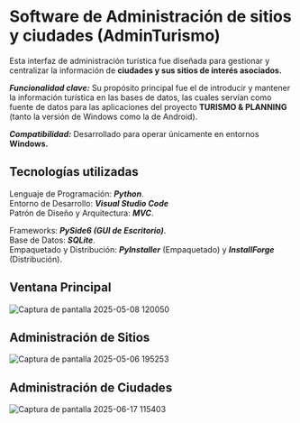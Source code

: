 # Software de Administración de sitios y ciudades (AdminTurismo)
Esta interfaz de administración turística fue diseñada para gestionar y centralizar la información de **ciudades y sus sitios de interés asociados.**  

**_Funcionalidad clave:_** Su propósito principal fue el de introducir y mantener la información turística en las bases de datos, las cuales servían como fuente de datos para las aplicaciones del proyecto **TURISMO & PLANNING** (tanto la versión de Windows como la de Android).  

**_Compatibilidad:_** Desarrollado para operar únicamente en entornos **Windows.**

## Tecnologías utilizadas

Lenguaje de Programación: **_Python_**.  
Entorno de Desarrollo: **_Visual Studio Code_**  
Patrón de Diseño y Arquitectura: **_MVC_**.  

Frameworks: **_PySide6 (GUI de Escritorio)_**.  
Base de Datos: **_SQLite_**.  
Empaquetado y Distribución: **_PyInstaller_** (Empaquetado) y **_InstallForge_** (Distribución).

Ventana Principal
-
![Captura de pantalla 2025-05-08 120050](https://github.com/user-attachments/assets/b070265d-0962-4c84-9b41-afcc150df737)

Administración de Sitios
-
![Captura de pantalla 2025-05-06 195253](https://github.com/user-attachments/assets/3d8fd0fc-52a3-4267-b59e-55e93719cb0f)

Administración de Ciudades
-
![Captura de pantalla 2025-06-17 115403](https://github.com/user-attachments/assets/25a7937f-9cdf-4481-b8fd-faa9f0184a17)
